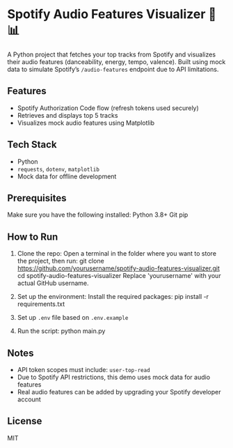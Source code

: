 # Spotify Audio Features Visualizer 🎵📊

A Python project that fetches your top tracks from Spotify and visualizes their audio features (danceability, energy, tempo, valence). Built using mock data to simulate Spotify’s `/audio-features` endpoint due to API limitations.

## Features
- Spotify Authorization Code flow (refresh tokens used securely)
- Retrieves and displays top 5 tracks
- Visualizes mock audio features using Matplotlib

## Tech Stack
- Python
- `requests`, `dotenv`, `matplotlib`
- Mock data for offline development

## Prerequisites
Make sure you have the following installed:
Python 3.8+
Git
pip

## How to Run
1. Clone the repo:
Open a terminal in the folder where you want to store the project, then run:
git clone https://github.com/yourusername/spotify-audio-features-visualizer.git
cd spotify-audio-features-visualizer
Replace 'yourusername' with your actual GitHub username.

2. Set up the environment:
Install the required packages:
pip install -r requirements.txt

3. Set up `.env` file based on `.env.example`
4. Run the script:
python main.py

## Notes
- API token scopes must include: `user-top-read`
- Due to Spotify API restrictions, this demo uses mock data for audio features
- Real audio features can be added by upgrading your Spotify developer account

## License
MIT
